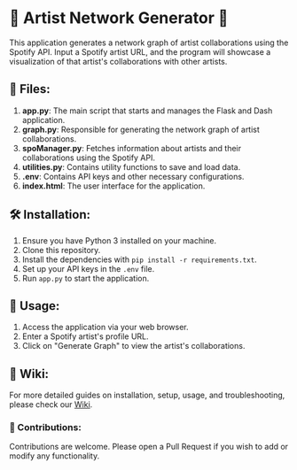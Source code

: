 # 🎵 Artist Network Generator 🎵

This application generates a network graph of artist collaborations using the Spotify API. Input a Spotify artist URL, and the program will showcase a visualization of that artist's collaborations with other artists.

## 📁 Files:

1. **app.py**: The main script that starts and manages the Flask and Dash application.
2. **graph.py**: Responsible for generating the network graph of artist collaborations.
3. **spoManager.py**: Fetches information about artists and their collaborations using the Spotify API.
4. **utilities.py**: Contains utility functions to save and load data.
5. **.env**: Contains API keys and other necessary configurations.
6. **index.html**: The user interface for the application.

## 🛠 Installation:

1. Ensure you have Python 3 installed on your machine.
2. Clone this repository.
3. Install the dependencies with `pip install -r requirements.txt`.
4. Set up your API keys in the `.env` file.
5. Run `app.py` to start the application.

## 🚀 Usage:

1. Access the application via your web browser.
2. Enter a Spotify artist's profile URL.
3. Click on "Generate Graph" to view the artist's collaborations.
   
## 📘 Wiki:

For more detailed guides on installation, setup, usage, and troubleshooting, please check our [Wiki](https://github.com/lakescorp/ArtistCollabMap/wiki).

### 🤝 Contributions:

Contributions are welcome. Please open a Pull Request if you wish to add or modify any functionality.
